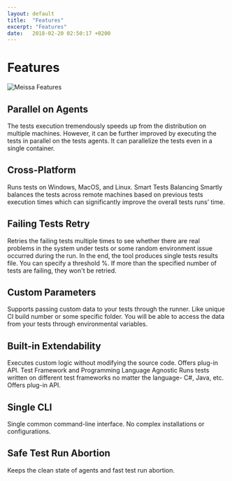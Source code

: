 ```yaml
---
layout: default
title:  "Features"
excerpt: "Features"
date:   2018-02-20 02:50:17 +0200
---
```

# Features #

![Meissa Features](https://i.imgur.com/978W5sG.png)
## Parallel on Agents ##
The tests execution tremendously speeds up from the distribution on multiple machines. However, it can be further improved by executing the tests in parallel on the tests agents. It can parallelize the tests even in a single container.
## Cross-Platform ##
Runs tests on Windows, MacOS, and Linux.
Smart Tests Balancing
Smartly balances the tests across remote machines based on previous tests execution times which can significantly improve the overall tests runs’ time.
## Failing Tests Retry ##
Retries the failing tests multiple times to see whether there are real problems in the system under tests or some random environment issue occurred during the run. In the end, the tool produces single tests results file. You can specify a threshold %. If more than the specified number of tests are failing, they won't be retried.
## Custom Parameters ##
Supports passing custom data to your tests through the runner. Like unique CI build number or some specific folder. You will be able to access the data from your tests through environmental variables.
## Built-in Extendability ##
Executes custom logic without modifying the source code. Offers plug-in API.
Test Framework and Programming Language Agnostic
Runs tests written on different test frameworks no matter the language- C#, Java, etc. Offers plug-in API.
## Single CLI ##
Single common command-line interface. No complex installations or configurations.
## Safe Test Run Abortion ##
Keeps the clean state of agents and fast test run abortion.
